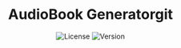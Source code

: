 <div id="title" align="center">
  <h1>AudioBook Generatorgit </h1>
</div>

<div id="badges" align="center">
  
  ![License](https://img.shields.io/github/license/georgejrdev/AudioBook-Generator.svg)
  ![Version](https://img.shields.io/badge/version-1.0.0-53918E.svg)

</div>